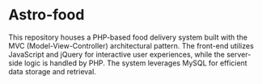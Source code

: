 # Astro-food
This repository houses a PHP-based food delivery system built with the MVC (Model-View-Controller) architectural pattern. The front-end utilizes JavaScript and jQuery for interactive user experiences, while the server-side logic is handled by PHP. The system leverages MySQL for efficient data storage and retrieval.
